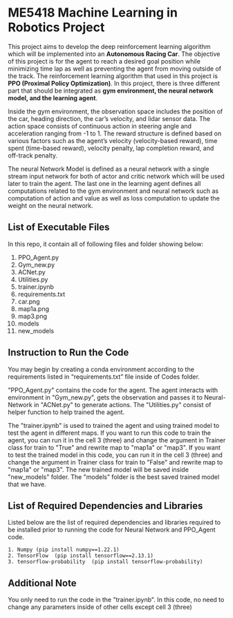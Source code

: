 # ME5418 Machine Learning in Robotics Project

This project aims to develop the deep reinforcement learning algorithm which will be implemented into an **Autonomous Racing Car**. The objective of this project is for the agent to reach a desired goal position while minimizing time lap as well as preventing the agent from moving outside of the track. The reinforcement learning algorithm that used in this project is **PPO (Proximal Policy Optimization)**. In this project, there is three different part that should be integrated as **gym environment, the neural network model, and the learning agent**. 

Inside the gym environment, the observation space includes the position of the car, heading direction, the car’s velocity, and lidar sensor data. The action space consists of continuous action in steering angle and acceleration ranging from -1 to 1. The reward structure is defined based on various factors such as the agent’s velocity (velocity-based reward), time spent (time-based reward), velocity penalty, lap completion reward, and off-track penalty. 

The neural Network Model is defined as a neural network with a single stream input network for both of actor and critic network which will be used later to train the agent. The last one in the learning agent defines all computations related to the gym environment and neural network such as computation of action and value as well as loss computation to update the weight on the neural network.

## List of Executable Files

In this repo, it contain all of following files and folder showing below:

1. PPO_Agent.py
2. Gym_new.py
3. ACNet.py
4. Utilities.py
5. trainer.ipynb
6. requirements.txt
7. car.png
8. map1a.png
9. map3.png
10. models
11. new_models

## Instruction to Run the Code

You may begin by creating a conda environment according to the requirements listed in “requirements.txt” file inside of Codes folder.

"PPO_Agent.py" contains the code for the agent. The agent interacts with environment in "Gym_new.py", gets the observation and passes it to Neural-Network in "ACNet.py" to generate actions. The "Utilities.py" consist of helper function to help trained the agent. 

The "trainer.ipynb" is used to trained the agent and using trained model to test the agent in different maps. If you want to run this code to train the agent, you can run it in the cell 3 (three) and change the argument in Trainer class for train to "True" and rewrite map to "map1a" or "map3". If you want to test the trained model in this code, you can run it in the cell 3 (three) and change the argument in Trainer class for train to "False" and rewrite map to "map1a" or "map3". The new trained model will be saved inside "new_models" folder. The "models" folder is the best saved trained model that we have.

## List of Required Dependencies and Libraries

Listed below are the list of required dependencies and libraries required to be installed prior to running the code for Neural Network and PPO_Agent code.

  	1. Numpy (pip install numpy==1.22.1)
  	2. TensorFlow  (pip install tensorflow==2.13.1)
  	3. tensorflow-probability  (pip install tensorflow-probability)

## Additional Note

You only need to run the code in the "trainer.ipynb". In this code, no need to change any parameters inside of other cells except cell 3 (three)

